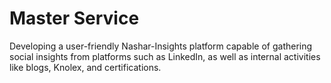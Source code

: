 # Master Service
Developing a user-friendly Nashar-Insights platform capable of gathering social insights from platforms such as LinkedIn, as well as internal activities like blogs, Knolex, and certifications.
